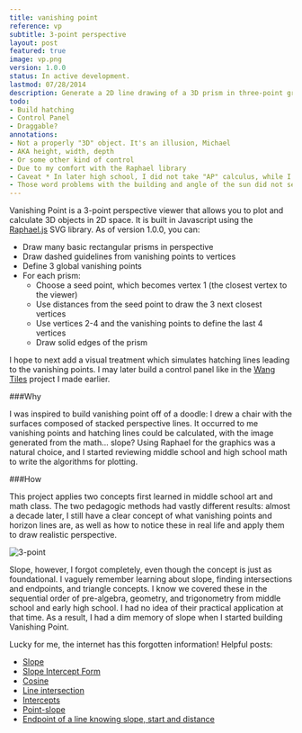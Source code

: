 ```yaml
---
title: vanishing point
reference: vp
subtitle: 3-point perspective 
layout: post
featured: true
image: vp.png
version: 1.0.0
status: In active development.
lastmod: 07/28/2014
description: Generate a 2D line drawing of a 3D prism in three-point graphical perspective. With user defined initial locations and dimensions, the program calculates a horizon line, vertices, and guide lines.
todo: 
- Build hatching
- Control Panel
- Draggable?
annotations:
- Not a properly "3D" object. It's an illusion, Michael
- AKA height, width, depth
- Or some other kind of control
- Due to my comfort with the Raphael library
- Caveat * In later high school, I did not take "AP" calculus, while I did take "AP" studio art. This may have contributed to the disparity. However, I believe the retention differences may be useful for comparing art vs. math secondary education in the No Child Left Behind era. The difference is alarming even in a relatively privileged public school district such as the one I attended. (My example is obviously anecdotal, but I would like to explore the question in further quantitative research.)
- Those word problems with the building and angle of the sun did not seem real enough to count as practical applications.
---
```


Vanishing Point is a 3-point perspective viewer that allows you to plot and calculate 3D objects in 2D space.<sup></sup> It is built in Javascript using the [Raphael.js](http://raphaeljs.com/) SVG library. As of version 1.0.0, you can:

* Draw many basic rectangular prisms in perspective
* Draw dashed guidelines from vanishing points to vertices
* Define 3 global vanishing points
* For each prism:
	* Choose a seed point, which becomes vertex 1 (the closest vertex to the viewer)
	* Use distances from the seed point<sup></sup> to draw the 3 next closest vertices
	* Use vertices 2-4 and the vanishing points to define the last 4 vertices
	* Draw solid edges of the prism

I hope to next add a visual treatment which simulates hatching lines leading to the vanishing points. I may later build a control panel<sup></sup> like in the [Wang Tiles](/projects/wang-tiles.html) project I made earlier.

###Why

I was inspired to build vanishing point off of a doodle: I drew a chair with the surfaces composed of stacked perspective lines. It occurred to me vanishing points and hatching lines could be calculated, with the image generated from the math... slope? Using Raphael for the graphics was a natural choice,<sup></sup> and I started reviewing middle school and high school math to write the algorithms for plotting.

###How

This project applies two concepts first learned in middle school art and math class. The two pedagogic methods had vastly different results:<sup></sup> almost a decade later, I still have a clear concept of what vanishing points and horizon lines are, as well as how to notice these in real life and apply them to draw realistic perspective. 

![3-point](http://upload.wikimedia.org/wikipedia/commons/thumb/f/f3/3-point_perspective_1-px-line.svg/1000px-3-point_perspective_1-px-line.svg.png)

Slope, however, I forgot completely, even though the concept is just as foundational. I vaguely remember learning about slope, finding intersections and endpoints, and triangle concepts. I know we covered these in the sequential order of pre-algebra, geometry, and trigonometry from middle school and early high school. I had no idea of their practical application at that time.<sup></sup>  As a result, I had a dim memory of slope when I started building Vanishing Point.

Lucky for me, the internet has this forgotten information! Helpful posts:

* [Slope](http://www.purplemath.com/modules/slope.htm)
* [Slope Intercept Form](http://www.purplemath.com/modules/strtlneq.htm)
* [Cosine](http://mathworld.wolfram.com/Cosine.html)
* [Line intersection](http://zonalandeducation.com/mmts/intersections/intersectionOfTwoLines1/intersectionOfTwoLines1.html)
* [Intercepts](http://www.purplemath.com/modules/intrcept.htm)
* [Point-slope](http://www.purplemath.com/modules/strtlneq2.htm)
* [Endpoint of a line knowing slope, start and distance](http://math.stackexchange.com/questions/9365/endpoint-of-a-line-knowing-slope-start-and-distance)

